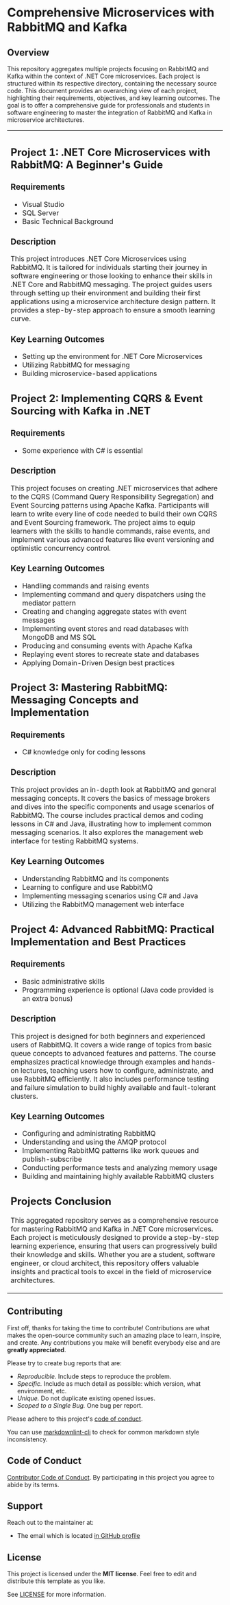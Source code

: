 # Comprehensive Microservices with RabbitMQ and Kafka
## Overview
This repository aggregates multiple projects focusing on RabbitMQ and Kafka within the context of .NET Core microservices. Each project is structured within its respective directory, containing the necessary source code. This document provides an overarching view of each project, highlighting their requirements, objectives, and key learning outcomes. The goal is to offer a comprehensive guide for professionals and students in software engineering to master the integration of RabbitMQ and Kafka in microservice architectures.

<table>
<tr>
<td>

## Project 1: .NET Core Microservices with RabbitMQ: A Beginner's Guide
### Requirements
- Visual Studio
- SQL Server
- Basic Technical Background

### Description
This project introduces .NET Core Microservices using RabbitMQ. It is tailored for individuals starting their journey in software engineering or those looking to enhance their skills in .NET Core and RabbitMQ messaging. The project guides users through setting up their environment and building their first applications using a microservice architecture design pattern. It provides a step-by-step approach to ensure a smooth learning curve.

### Key Learning Outcomes
- Setting up the environment for .NET Core Microservices
- Utilizing RabbitMQ for messaging
- Building microservice-based applications

## Project 2: Implementing CQRS & Event Sourcing with Kafka in .NET
### Requirements
- Some experience with C# is essential

### Description
This project focuses on creating .NET microservices that adhere to the CQRS (Command Query Responsibility Segregation) and Event Sourcing patterns using Apache Kafka. Participants will learn to write every line of code needed to build their own CQRS and Event Sourcing framework. The project aims to equip learners with the skills to handle commands, raise events, and implement various advanced features like event versioning and optimistic concurrency control.

### Key Learning Outcomes
- Handling commands and raising events
- Implementing command and query dispatchers using the mediator pattern
- Creating and changing aggregate states with event messages
- Implementing event stores and read databases with MongoDB and MS SQL
- Producing and consuming events with Apache Kafka
- Replaying event stores to recreate state and databases
- Applying Domain-Driven Design best practices

## Project 3: Mastering RabbitMQ: Messaging Concepts and Implementation
### Requirements
- C# knowledge only for coding lessons

### Description
This project provides an in-depth look at RabbitMQ and general messaging concepts. It covers the basics of message brokers and dives into the specific components and usage scenarios of RabbitMQ. The course includes practical demos and coding lessons in C# and Java, illustrating how to implement common messaging scenarios. It also explores the management web interface for testing RabbitMQ systems.

### Key Learning Outcomes
- Understanding RabbitMQ and its components
- Learning to configure and use RabbitMQ
- Implementing messaging scenarios using C# and Java
- Utilizing the RabbitMQ management web interface

## Project 4: Advanced RabbitMQ: Practical Implementation and Best Practices
### Requirements
- Basic administrative skills
- Programming experience is optional (Java code provided is an extra bonus)

### Description
This project is designed for both beginners and experienced users of RabbitMQ. It covers a wide range of topics from basic queue concepts to advanced features and patterns. The course emphasizes practical knowledge through examples and hands-on lectures, teaching users how to configure, administrate, and use RabbitMQ efficiently. It also includes performance testing and failure simulation to build highly available and fault-tolerant clusters.

### Key Learning Outcomes
- Configuring and administrating RabbitMQ
- Understanding and using the AMQP protocol
- Implementing RabbitMQ patterns like work queues and publish-subscribe
- Conducting performance tests and analyzing memory usage
- Building and maintaining highly available RabbitMQ clusters

## Projects Conclusion
This aggregated repository serves as a comprehensive resource for mastering RabbitMQ and Kafka in .NET Core microservices. Each project is meticulously designed to provide a step-by-step learning experience, ensuring that users can progressively build their knowledge and skills. Whether you are a student, software engineer, or cloud architect, this repository offers valuable insights and practical tools to excel in the field of microservice architectures.

</td>
</tr>
</table>

## Contributing

First off, thanks for taking the time to contribute! Contributions are what makes the open-source community such an amazing place to learn, inspire, and create. Any contributions you make will benefit everybody else and are **greatly appreciated**.

Please try to create bug reports that are:

- _Reproducible._ Include steps to reproduce the problem.
- _Specific._ Include as much detail as possible: which version, what environment, etc.
- _Unique._ Do not duplicate existing opened issues.
- _Scoped to a Single Bug._ One bug per report.

Please adhere to this project's [code of conduct](docs/CODE_OF_CONDUCT.md).

You can use [markdownlint-cli](https://github.com/igorshubovych/markdownlint-cli) to check for common markdown style inconsistency.

## Code of Conduct

[Contributor Code of Conduct](code_of_conduct.md). By participating in this project you agree to abide by its terms.

## Support

Reach out to the maintainer at:

- The email which is located [in GitHub profile](https://github.com/SalehAhmadi)

## License

This project is licensed under the **MIT license**. Feel free to edit and distribute this template as you like.

See [LICENSE](LICENSE) for more information.

